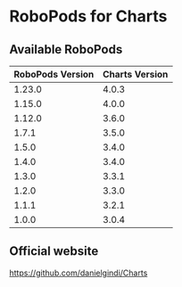 # RoboPods for Charts

## Available RoboPods

| RoboPods Version | Charts Version |
|------------------|----------------|
| 1.23.0           | 4.0.3          |
| 1.15.0           | 4.0.0          |
| 1.12.0           | 3.6.0          |
| 1.7.1            | 3.5.0          |
| 1.5.0            | 3.4.0          |
| 1.4.0            | 3.4.0          |
| 1.3.0            | 3.3.1          |
| 1.2.0            | 3.3.0          |
| 1.1.1            | 3.2.1          |
| 1.0.0            | 3.0.4          |

## Official website

https://github.com/danielgindi/Charts